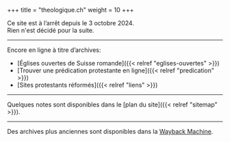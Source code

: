 +++
title = "theologique.ch"
weight = 10
+++

Ce site est à l’arrêt depuis le 3 octobre 2024.  
Rien n'est décidé pour la suite.

----
Encore en ligne à titre d’archives:

- [Églises ouvertes de Suisse romande]({{< relref "eglises-ouvertes" >}})
- [Trouver une prédication protestante en ligne]({{< relref "predication" >}})
- [Sites protestants réformés]({{< relref "liens" >}})


----

Quelques notes sont disponibles dans le [plan du site]({{< relref "sitemap" >}}).

----

Des archives plus anciennes sont disponibles dans la [Wayback Machine](https://web.archive.org/web/*/theologique.ch).